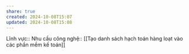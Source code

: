 ```yaml
---
share: true
created: 2024-10-08T15:07
updated: 2024-10-08T15:08
---
```

Lĩnh vực:: 
Nhu cầu công nghệ:: [[Tạo danh sách hạch toán hàng loạt vào các phần mềm kế toán]]
